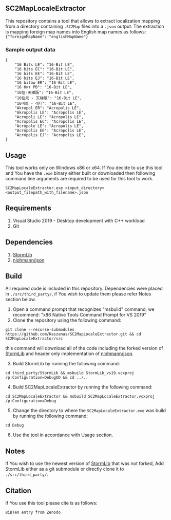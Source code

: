 ## SC2MapLocaleExtractor

This repository contains a tool that allows to extract localization mapping from a directory containing ```.SC2Map``` files into a ```.json``` output.
The extraction is mapping foreign map names into English map names as follows: ```{"foreignMapName": "englishMapName"}```

### Sample output data

```
{
    "16 Bits LE": "16-Bit LE",
    "16 bits EC": "16-Bit LE",
    "16 bits EE": "16-Bit LE",
    "16 bits EJ": "16-Bit LE",
    "16 bitów ER": "16-Bit LE",
    "16 бит РВ": "16-Bit LE",
    "16位-天梯版": "16-Bit LE",
    "16位元 - 天梯版": "16-Bit LE",
    "16비트 - 래더": "16-Bit LE",
    "Akropol ER": "Acropolis LE",
    "Akropolis LE": "Acropolis LE",
    "Acropoli LE": "Acropolis LE",
    "Acropolis EC": "Acropolis LE",
    "Acrópole LE": "Acropolis LE",
    "Acrópolis EE": "Acropolis LE",
    "Acrópolis EJ": "Acropolis LE",
}
```

## Usage

This tool works only on Windows x86 or x64.
If You decide to use this tool and You have the ```.exe``` binary either built or downloaded then following command line arguments are required to be used for this tool to work.

```
SC2MapLocaleExtractor.exe <input_directory> <output_filepath_with_filename>.json
```

## Requirements

1. Visual Studio 2019 - Desktop development with C++ workload
2. Git

## Dependencies

1. [StormLib](https://github.com/Kaszanas/StormLib)
2. [nlohmann/json](https://github.com/nlohmann/json)

## Build

All required code is included in this repository.
Dependencies were placed in ```./src/third_party/```, if You wish to update them please refer Notes section below.

1. Open a command prompt that recognizes "msbuild" command, we recommend: "x86 Native Tools Command Prompt for VS 2019"
2. Clone the repository using the following command:
```
git clone --recurse-submodules https://github.com/Kaszanas/SC2MapLocaleExtractor.git && cd SC2MapLocaleExtractor/src
```
this command will download all of the code including the forked version of [StormLib](https://github.com/Kaszanas/StormLib) and header only implementation of [nlohmann/json](https://github.com/nlohmann/json).

3. Build StormLib by running the following command: 
```
cd third_party/StormLib && msbuild StormLib_vs19.vcxproj /p:Configuration=DebugUD && cd ../..
```

4. Build SC2MapLocaleExtractor by running the following command:
```
cd SC2MapLocaleExtractor && msbuild SC2MapLocaleExtractor.vcxproj /p:Configuration=Debug
```

5. Change the directory to where the ```SC2MapLocaleExtractor.exe``` was build by running the following command:
```
cd Debug
```
6. Use the tool in accordance with Usage section.

## Notes

If You wish to use the newest version of [StormLib](https://github.com/Kaszanas/StormLib) that was not forked, Add StormLib either as a git submodule or directly clone it to ```./src/third_party/```.

## Citation

If You use this tool please cite is as follows:

```
BiBTeX entry from Zenodo
```